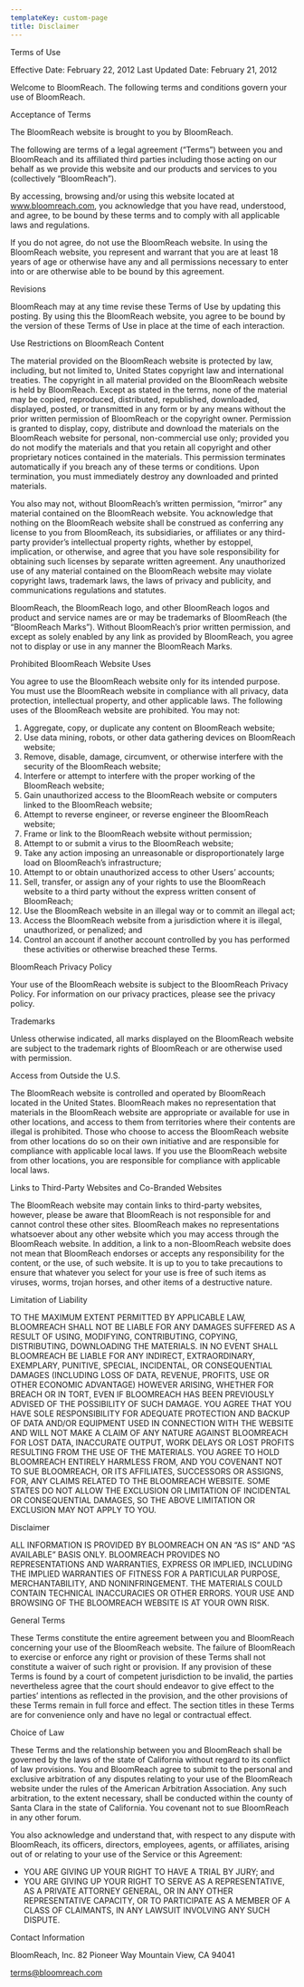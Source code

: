 ```yaml
---
templateKey: custom-page
title: Disclaimer
---
```

Terms of Use

Effective Date: February 22, 2012 Last Updated Date: February 21, 2012

Welcome to BloomReach. The following terms and conditions govern your use of BloomReach.

Acceptance of Terms

The BloomReach website is brought to you by BloomReach.

The following are terms of a legal agreement (“Terms”) between you and BloomReach and its affiliated third parties including those acting on our behalf as we provide this website and our products and services to you (collectively “BloomReach”).

By accessing, browsing and/or using this website located at www.bloomreach.com, you acknowledge that you have read, understood, and agree, to be bound by these terms and to comply with all applicable laws and regulations.

If you do not agree, do not use the BloomReach website. In using the BloomReach website, you represent and warrant that you are at least 18 years of age or otherwise have any and all permissions necessary to enter into or are otherwise able to be bound by this agreement.

Revisions

BloomReach may at any time revise these Terms of Use by updating this posting. By using this the BloomReach website, you agree to be bound by the version of these Terms of Use in place at the time of each interaction.

Use Restrictions on BloomReach Content

The material provided on the BloomReach website is protected by law, including, but not limited to, United States copyright law and international treaties. The copyright in all material provided on the BloomReach website is held by BloomReach. Except as stated in the terms, none of the material may be copied, reproduced, distributed, republished, downloaded, displayed, posted, or transmitted in any form or by any means without the prior written permission of BloomReach or the copyright owner. Permission is granted to display, copy, distribute and download the materials on the BloomReach website for personal, non-commercial use only; provided you do not modify the materials and that you retain all copyright and other proprietary notices contained in the materials. This permission terminates automatically if you breach any of these terms or conditions. Upon termination, you must immediately destroy any downloaded and printed materials.

You also may not, without BloomReach’s written permission, “mirror” any material contained on the BloomReach website. You acknowledge that nothing on the BloomReach website shall be construed as conferring any license to you from BloomReach, its subsidiaries, or affiliates or any third-party provider’s intellectual property rights, whether by estoppel, implication, or otherwise, and agree that you have sole responsibility for obtaining such licenses by separate written agreement. Any unauthorized use of any material contained on the BloomReach website may violate copyright laws, trademark laws, the laws of privacy and publicity, and communications regulations and statutes.

BloomReach, the BloomReach logo, and other BloomReach logos and product and service names are or may be trademarks of BloomReach (the “BloomReach Marks”). Without BloomReach’s prior written permission, and except as solely enabled by any link as provided by BloomReach, you agree not to display or use in any manner the BloomReach Marks.

Prohibited BloomReach Website Uses

You agree to use the BloomReach website only for its intended purpose. You must use the BloomReach website in compliance with all privacy, data protection, intellectual property, and other applicable laws. The following uses of the BloomReach website are prohibited. You may not:

1. Aggregate, copy, or duplicate any content on BloomReach website;
2. Use data mining, robots, or other data gathering devices on BloomReach website;
3. Remove, disable, damage, circumvent, or otherwise interfere with the security of the BloomReach website;
4. Interfere or attempt to interfere with the proper working of the BloomReach website;
5. Gain unauthorized access to the BloomReach website or computers linked to the BloomReach website;
6. Attempt to reverse engineer, or reverse engineer the BloomReach website;
7. Frame or link to the BloomReach website without permission;
8. Attempt to or submit a virus to the BloomReach website;
9. Take any action imposing an unreasonable or disproportionately large load on BloomReach’s infrastructure;
10. Attempt to or obtain unauthorized access to other Users’ accounts;
11. Sell, transfer, or assign any of your rights to use the BloomReach website to a third party without the express written consent of BloomReach;
12. Use the BloomReach website in an illegal way or to commit an illegal act;
13. Access the BloomReach website from a jurisdiction where it is illegal, unauthorized, or penalized; and
14. Control an account if another account controlled by you has performed these activities or otherwise breached these Terms.

BloomReach Privacy Policy

Your use of the BloomReach website is subject to the BloomReach Privacy Policy. For information on our privacy practices, please see the privacy policy.

Trademarks

Unless otherwise indicated, all marks displayed on the BloomReach website are subject to the trademark rights of BloomReach or are otherwise used with permission.

Access from Outside the U.S.

The BloomReach website is controlled and operated by BloomReach located in the United States. BloomReach makes no representation that materials in the BloomReach website are appropriate or available for use in other locations, and access to them from territories where their contents are illegal is prohibited. Those who choose to access the BloomReach website from other locations do so on their own initiative and are responsible for compliance with applicable local laws. If you use the BloomReach website from other locations, you are responsible for compliance with applicable local laws.

Links to Third-Party Websites and Co-Branded Websites

The BloomReach website may contain links to third-party websites, however, please be aware that BloomReach is not responsible for and cannot control these other sites. BloomReach makes no representations whatsoever about any other website which you may access through the BloomReach website. In addition, a link to a non-BloomReach website does not mean that BloomReach endorses or accepts any responsibility for the content, or the use, of such website. It is up to you to take precautions to ensure that whatever you select for your use is free of such items as viruses, worms, trojan horses, and other items of a destructive nature.

Limitation of Liability

TO THE MAXIMUM EXTENT PERMITTED BY APPLICABLE LAW, BLOOMREACH SHALL NOT BE LIABLE FOR ANY DAMAGES SUFFERED AS A RESULT OF USING, MODIFYING, CONTRIBUTING, COPYING, DISTRIBUTING, DOWNLOADING THE MATERIALS. IN NO EVENT SHALL BLOOMREACH BE LIABLE FOR ANY INDIRECT, EXTRAORDINARY, EXEMPLARY, PUNITIVE, SPECIAL, INCIDENTAL, OR CONSEQUENTIAL DAMAGES (INCLUDING LOSS OF DATA, REVENUE, PROFITS, USE OR OTHER ECONOMIC ADVANTAGE) HOWEVER ARISING, WHETHER FOR BREACH OR IN TORT, EVEN IF BLOOMREACH HAS BEEN PREVIOUSLY ADVISED OF THE POSSIBILITY OF SUCH DAMAGE. YOU AGREE THAT YOU HAVE SOLE RESPONSIBILITY FOR ADEQUATE PROTECTION AND BACKUP OF DATA AND/OR EQUIPMENT USED IN CONNECTION WITH THE WEBSITE AND WILL NOT MAKE A CLAIM OF ANY NATURE AGAINST BLOOMREACH FOR LOST DATA, INACCURATE OUTPUT, WORK DELAYS OR LOST PROFITS RESULTING FROM THE USE OF THE MATERIALS. YOU AGREE TO HOLD BLOOMREACH ENTIRELY HARMLESS FROM, AND YOU COVENANT NOT TO SUE BLOOMREACH, OR ITS AFFILIATES, SUCCESSORS OR ASSIGNS, FOR, ANY CLAIMS RELATED TO THE BLOOMREACH WEBSITE. SOME STATES DO NOT ALLOW THE EXCLUSION OR LIMITATION OF INCIDENTAL OR CONSEQUENTIAL DAMAGES, SO THE ABOVE LIMITATION OR EXCLUSION MAY NOT APPLY TO YOU.

Disclaimer

ALL INFORMATION IS PROVIDED BY BLOOMREACH ON AN “AS IS” AND “AS AVAILABLE” BASIS ONLY. BLOOMREACH PROVIDES NO REPRESENTATIONS AND WARRANTIES, EXPRESS OR IMPLIED, INCLUDING THE IMPLIED WARRANTIES OF FITNESS FOR A PARTICULAR PURPOSE, MERCHANTABILITY, AND NONINFRINGEMENT. THE MATERIALS COULD CONTAIN TECHNICAL INACCURACIES OR OTHER ERRORS. YOUR USE AND BROWSING OF THE BLOOMREACH WEBSITE IS AT YOUR OWN RISK.

General Terms

These Terms constitute the entire agreement between you and BloomReach concerning your use of the BloomReach website. The failure of BloomReach to exercise or enforce any right or provision of these Terms shall not constitute a waiver of such right or provision. If any provision of these Terms is found by a court of competent jurisdiction to be invalid, the parties nevertheless agree that the court should endeavor to give effect to the parties’ intentions as reflected in the provision, and the other provisions of these Terms remain in full force and effect. The section titles in these Terms are for convenience only and have no legal or contractual effect.

Choice of Law

These Terms and the relationship between you and BloomReach shall be governed by the laws of the state of California without regard to its conflict of law provisions. You and BloomReach agree to submit to the personal and exclusive arbitration of any disputes relating to your use of the BloomReach website under the rules of the American Arbitration Association. Any such arbitration, to the extent necessary, shall be conducted within the county of Santa Clara in the state of California. You covenant not to sue BloomReach in any other forum.

You also acknowledge and understand that, with respect to any dispute with BloomReach, its officers, directors, employees, agents, or affiliates, arising out of or relating to your use of the Service or this Agreement:

* YOU ARE GIVING UP YOUR RIGHT TO HAVE A TRIAL BY JURY; and
* YOU ARE GIVING UP YOUR RIGHT TO SERVE AS A REPRESENTATIVE, AS A PRIVATE ATTORNEY GENERAL, OR IN ANY OTHER REPRESENTATIVE CAPACITY, OR TO PARTICIPATE AS A MEMBER OF A CLASS OF CLAIMANTS, IN ANY LAWSUIT INVOLVING ANY SUCH DISPUTE.

Contact Information

BloomReach, Inc. 82 Pioneer Way Mountain View, CA 94041

[terms@bloomreach.com](mailto:terms@bloomreach.com?subject=Terms%20of%20Service)